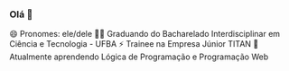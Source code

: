 ### Olá 👋

😄 Pronomes: ele/dele
👨‍🎓 Graduando do Bacharelado Interdisciplinar em Ciência e Tecnologia - UFBA
⚡ Trainee na Empresa Júnior TITAN
🌱 Atualmente aprendendo Lógica de Programação e Programação Web

